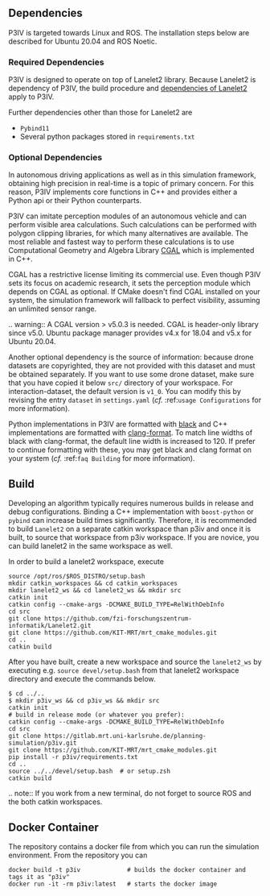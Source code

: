 ## Dependencies

P3IV is targeted towards Linux and ROS. The installation steps below are described for Ubuntu 20.04 and ROS Noetic.

### Required Dependencies

P3IV is designed to operate on top of Lanelet2 library. Because Lanelet2 is dependency of P3IV, the build procedure and [dependencies of Lanelet2](https://github.com/fzi-forschungszentrum-informatik/Lanelet2/blob/master/README.md#dependencies) apply to P3IV.

Further dependencies other than those for Lanelet2 are
 * `Pybind11`
 * Several python packages stored in `requirements.txt`

### Optional Dependencies

In autonomous driving applications as well as in this simulation framework, obtaining high precision in real-time is a topic of primary concern. For this reason, P3IV implements core functions in C++ and provides either a Python api or their Python counterparts.

P3IV can imitate perception modules of an autonomous vehicle and can perform visible area calculations. Such calculations can be performed with polygon clipping libraries, for which many alternatives are available. The most reliable and fastest way to perform these calculations is to use Computational Geometry and Algebra Library [CGAL](https://www.cgal.org/) which is implemented in C++.

CGAL has a restrictive license limiting its commercial use. Even though P3IV sets its focus on academic research, it sets the perception module which depends on CGAL as optional. If CMake doesn't find CGAL installed on your system, the simulation framework will fallback to perfect visibility, assuming an unlimited sensor range.

.. warning::
   A CGAL version > v5.0.3 is needed. CGAL is header-only library since v5.0. Ubuntu package manager provides v4.x for 18.04 and v5.x for Ubuntu 20.04.

Another optional dependency is the source of information: because drone datasets are copyrighted, they are not provided with this dataset and must be obtained separately. If you want to use some drone dataset, make sure that you have copied it below ``src/`` directory of your workspace. For interaction-dataset, the default version is `v1_0`. You can modify this by revising the entry ``dataset`` in ``settings.yaml`` (*cf.* :ref:`usage Configurations` for more information).

Python implementations in P3IV are formatted with [black](https://github.com/psf/black) and C++ implementations are formatted with [clang-format](https://clang.llvm.org/docs/ClangFormatStyleOptions.html). To match line widths of black with clang-format, the default line width is increased to 120. If prefer to continue formatting with these, you may get black and clang format on your system (*cf.* :ref:`faq Building` for more information).

## Build

Developing an algorithm typically requires numerous builds in release and debug configurations. Binding a C++ implementation with `boost-python` or `pybind` can increase build times significantly. Therefore, it is recommended to build `Lanelet2` on a separate catkin workspace than p3iv and once it is built, to source that workspace from p3iv workspace. If you are novice, you can build lanelet2 in the same workspace as well.

In order to build a lanelet2 workspace, execute
```shell
source /opt/ros/$ROS_DISTRO/setup.bash
mkdir catkin_workspaces && cd catkin_workspaces
mkdir lanelet2_ws && cd lanelet2_ws && mkdir src
catkin init
catkin config --cmake-args -DCMAKE_BUILD_TYPE=RelWithDebInfo
cd src
git clone https://github.com/fzi-forschungszentrum-informatik/Lanelet2.git
git clone https://github.com/KIT-MRT/mrt_cmake_modules.git
cd ..
catkin build
```

After you have built, create a new workspace and source the `lanelet2_ws` by executing e.g. `source devel/setup.bash` from that lanelet2 workspace directory and execute the commands below.
```shell
$ cd ../..
$ mkdir p3iv_ws && cd p3iv_ws && mkdir src
catkin init
# build in release mode (or whatever you prefer):
catkin config --cmake-args -DCMAKE_BUILD_TYPE=RelWithDebInfo
cd src
git clone https://gitlab.mrt.uni-karlsruhe.de/planning-simulation/p3iv.git
git clone https://github.com/KIT-MRT/mrt_cmake_modules.git
pip install -r p3iv/requirements.txt
cd ..
source ../../devel/setup.bash  # or setup.zsh
catkin build
```

.. note::
 If you work from a new terminal, do not forget to source ROS and the both catkin workspaces.


## Docker Container

The repository contains a docker file from which you can run the simulation environment. From the repository you can
```shell
docker build -t p3iv             # builds the docker container and tags it as "p3iv"
docker run -it -rm p3iv:latest   # starts the docker image
```